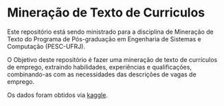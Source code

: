 # Mineração de Texto de Curriculos
Este repositório está sendo ministrado para a disciplina de Mineração de Texto do Programa de Pós-graduação em Engenharia de Sistemas e Computação (PESC-UFRJ).

O Objetivo deste repositório é fazer uma mineração de texto de currículos de emprego, extraindo habilidades, experiências e qualificações, combinando-as com as necessidades das descrições de vagas de emprego.

Os dados foram obtidos via [kaggle](https://www.kaggle.com/datasets/snehaanbhawal/resume-dataset/data).

